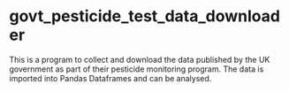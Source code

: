 # govt_pesticide_test_data_downloader

This is a program to collect and download the data published by the UK government as part of their pesticide monitoring program. 
The data is imported into Pandas Dataframes and can be analysed.
